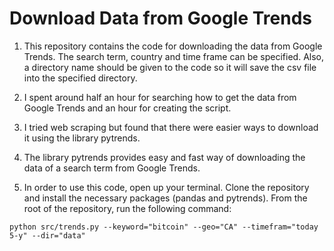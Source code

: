 # Download Data from Google Trends

1. This repository contains the code for downloading the data from Google Trends. The search term, country and time frame can be specified. Also, a directory name should be given to the code so it will save the csv file into the specified directory.

2. I spent around half an hour for searching how to get the data from Google Trends and an hour for creating the script.

3. I tried web scraping but found that there were easier ways to download it using the library pytrends.

4. The library pytrends provides easy and fast way of downloading the data of a search term from Google Trends. 

5. In order to use this code, open up your terminal. Clone the repository and install the necessary packages (pandas and pytrends). From the root of the repository, run the following command:

```
python src/trends.py --keyword="bitcoin" --geo="CA" --timefram="today 5-y" --dir="data"
```
